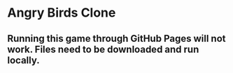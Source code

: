 # Angry Birds Clone
## Running this game through GitHub Pages will not work. Files need to be downloaded and run locally.

